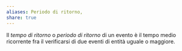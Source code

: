 ```yaml
---
aliases: Periodo di ritorno,
share: true
---
```

Il *tempo di ritorno* o *periodo di ritorno* di un evento è il tempo medio ricorrente fra il verificarsi di due eventi di entità uguale o maggiore.